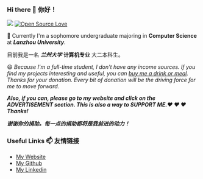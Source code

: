 ### Hi there 👋 你好！

![](https://hollowman6.github.io/img/mark.png)
[![Open Source Love](https://badges.frapsoft.com/os/v1/open-source.svg?v=103)](https://hollowman6.github.io/fund.html)

🌱 Currently I'm a sophomore undergraduate majoring in **Computer Science** at ***Lanzhou University***. 

目前我是一名 ***兰州大学*** **计算机专业** 大二本科生。

😄 *Because I'm a full-time student, I don't have any income sources. If you find my projects interesting and useful, you can [buy me a drink or meal](https://hollowman6.github.io/fund.html). Thanks for your donation. Every bit of donation will be the driving force for me to move forward.*

***Also, if you can, please go to my website and click on the ADVERTISEMENT section. This is also a way to SUPPORT ME.❤ ❤ ❤ Thanks!***

***谢谢你的捐助。每一点的捐助都将是我前进的动力！***

### Useful Links 📫 友情链接

* [My Website](https://hollowman6.github.io/) 
* [My Github](https://github.com/HollowMan6/) 
* [My Linkedin](https://www.linkedin.com/in/%E8%92%8B%E5%B5%A9%E6%9E%97/)